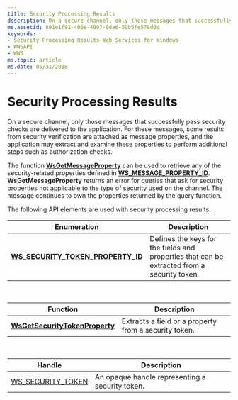```yaml
---
title: Security Processing Results
description: On a secure channel, only those messages that successfully pass security checks are delivered to the application.
ms.assetid: 891e1f91-406e-4997-9da6-59b5fe578d0d
keywords:
- Security Processing Results Web Services for Windows
- WWSAPI
- WWS
ms.topic: article
ms.date: 05/31/2018
---
```


# Security Processing Results

On a secure channel, only those messages that successfully pass security checks are delivered to the application. For these messages, some results from security verification are attached as message properties, and the application may extract and examine these properties to perform additional steps such as authorization checks.


The function [**WsGetMessageProperty**](/windows/desktop/api/WebServices/nf-webservices-wsgetmessageproperty) can be used to retrieve any of the security-related properties defined in [**WS\_MESSAGE\_PROPERTY\_ID**](/windows/desktop/api/WebServices/ne-webservices-ws_message_property_id). **WsGetMessageProperty** returns an error for queries that ask for security properties not applicable to the type of security used on the channel. The message continues to own the properties returned by the query function.

The following API elements are used with security processing results.

| Enumeration                                                                | Description                                                                                 |
|----------------------------------------------------------------------------|---------------------------------------------------------------------------------------------|
| [**WS\_SECURITY\_TOKEN\_PROPERTY\_ID**](/windows/desktop/api/WebServices/ne-webservices-ws_security_token_property_id) | Defines the keys for the fields and properties that can be extracted from a security token. |



 



| Function                                                         | Description                                           |
|------------------------------------------------------------------|-------------------------------------------------------|
| [**WsGetSecurityTokenProperty**](/windows/desktop/api/WebServices/nf-webservices-wsgetsecuritytokenproperty) | Extracts a field or a property from a security token. |



 



| Handle                                       | Description                                     |
|----------------------------------------------|-------------------------------------------------|
| [WS\_SECURITY\_TOKEN](ws-security-token.md) | An opaque handle representing a security token. |



 

 

 




